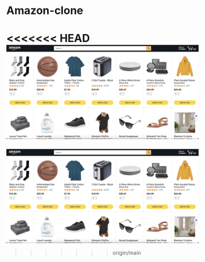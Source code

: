 # Amazon-clone
<<<<<<< HEAD
![alt text](<Sample.png>)
=======
![alt text](<Sample.png>)
>>>>>>> origin/main
